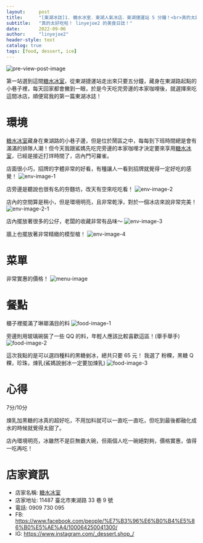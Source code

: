 ```yaml
---
layout:     post
title:      "[東湖冰誌]1. 糖水冰室．東湖人氣冰店．東湖捷運站 5 分鐘！<br>真的太好吃啦！ linyejoe2 的美食日誌！"
subtitle:   "真的太好吃啦！ linyejoe2 的美食日誌！"
date:       2022-09-06
author:     "linyejoe2"
header-style: text
catalog: true
tags: [food, dessert, ice]
---
```


![pre-view-post-image](https://i.imgur.com/6Xw3l82.png)

第一站選到這間[糖水冰室]，從東湖捷運站走出來只要五分鐘，藏身在東湖路起點的小巷子裡，每天回家都會撇到一眼，於是今天吃完旁邊的本家咖哩後，就選擇來吃這間冰店，順便寫我的第一篇東湖冰誌！

# 環境

[糖水冰室]藏身在東湖路的小巷子邊，但是位於鬧區之中，每每到下班時間總是會有滿滿的排隊人潮！但今天我跟鯊媽先吃完旁邊的本家咖哩才決定要來享用[糖水冰室]，已經是接近打烊時間了，店內門可羅雀。

店面很小巧，招牌的字體非常的好看，有種讓人一看到招牌就覺得一定好吃的感覺！
![env-image-1](https://i.imgur.com/6Xw3l82.png)

店旁邊是聽說也很有名的夯麵坊，改天有空來吃吃看！
![env-image-2](https://i.imgur.com/Yx6KlEI.png)

店內的空間算是稍小，但是環境明亮，且非常乾淨，對於一個冰店來說非常完美！
![env-image-2-1](https://i.imgur.com/s9yGQm4.jpg)

店內擺放著很多的公仔，老闆的收藏非常有品味～
![env-image-3](https://i.imgur.com/V6JTg6z.jpg)

牆上也擺放著非常精緻的模型槍！
![env-image-4](https://i.imgur.com/BKlXHVg.jpg)

# 菜單

非常實惠的價格！
![menu-image](https://i.imgur.com/cU1TutZ.jpg)

# 餐點

櫃子裡擺滿了琳瑯滿目的料
![food-image-1](https://i.imgur.com/F5keZ27.jpg)

旁邊則用玻璃碗裝了一些 QQ 的料，年輕人應該比較喜歡這區！(舉手舉手)
![food-image-2](https://i.imgur.com/PccIh4d.jpg)

這次我點的是可以選四種料的黑糖剉冰，總共只要 65 元！
我選了 粉粿，黑糖 Q 粿，珍珠，煉乳(鯊媽說剉冰一定要加煉乳)
![food-image-3](https://i.imgur.com/xfHcjxZ.png)

# 心得

<p class='text-h2'>7分/10分</p>

煉乳加黑糖的冰真的超好吃，不用加料就可以一直吃一直吃，但吃到最後都融化成水的時候就覺得太甜了。

店內環境明亮，冰雖然不是巨無霸大碗，但兩個人吃一碗絕對夠，價格實惠，值得一吃再吃！

# 店家資訊

+ 店家名稱: [糖水冰室]
+ 店家地址: 11487 臺北市東湖路 33 巷 9 號
+ 電話: 0909 730 095
+ FB: https://www.facebook.com/people/%E7%B3%96%E6%B0%B4%E5%86%B0%E5%AE%A4/100064250041300/
+ IG: https://www.instagram.com/_dessert.shop_/

[糖水冰室]: /2022/09/06/yummyummy/dessert-shop/
